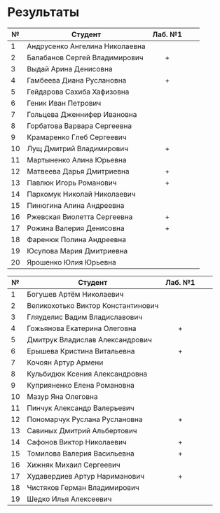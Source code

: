 # Результаты

| №   | Студент                        | Лаб. №1 |     |     |
| --- | ------------------------------ | :-----: | --- | --- |
| 1   | Андрусенко Ангелина Николаевна |         |     |     |
| 2   | Балабанов Сергей Владимирович  |    +    |     |     |
| 3   | Выдай Арина Денисовна          |         |     |     |
| 4   | Гамбеева Диана Руслановна      |    +    |     |     |
| 5   | Гейдарова Сахиба Хафизовна     |         |     |     |
| 6   | Геник Иван Петрович            |         |     |     |
| 7   | Гольцева Дженнифер Ивановна    |         |     |     |
| 8   | Горбатова Варвара Сергеевна    |         |     |     |
| 9   | Крамаренко Глеб Сергеевич      |         |     |     |
| 10  | Лущ Дмитрий Владимирович       |    +    |     |     |
| 11  | Мартыненко Алина Юрьевна       |         |     |     |
| 12  | Матвеева Дарья Дмитриевна      |    +    |     |     |
| 13  | Павлюк Игорь Романович         |    +    |     |     |
| 14  | Пархомук Николай Николаевич    |         |     |     |
| 15  | Пинюгина Алина Андреевна       |         |     |     |
| 16  | Ржевская Виолетта Сергеевна    |    +    |     |     |
| 17  | Рожина Валерия Денисовна       |    +    |     |     |
| 18  | Фаренюк Полина Андреевна       |         |     |     |
| 19  | Юсупова Мария Дмитриевна       |         |     |     |
| 20  | Ярошенко Юлия Юрьевна          |         |     |     |

| №   | Студент                            | Лаб. №1 |     |     |
| --- | ---------------------------------- | :-----: | --- | --- |
| 1   | Богушев Артём Николаевич           |         |     |     |
| 2   | Великохотько Виктор Константинович |         |     |     |
| 3   | Гляуделис Вадим Владиславович      |         |     |     |
| 4   | Гожьянова Екатерина Олеговна       |    +    |     |     |
| 5   | Дмитрук Владислав Александрович    |         |     |     |
| 6   | Ерышева Кристина Витальевна        |    +    |     |     |
| 7   | Кочоян Артур Армени                |         |     |     |
| 8   | Кульбидюк Ксения Александровна     |         |     |     |
| 9   | Куприяненко Елена Романовна        |         |     |     |
| 10  | Мазур Яна Олеговна                 |         |     |     |
| 11  | Пинчук Александр Валерьевич        |         |     |     |
| 12  | Пономарчук Pуслана Pуслановна      |    +    |     |     |
| 13  | Савиных Дмитрий Aльбертович        |         |     |     |
| 14  | Сафонов Виктор Николаевич          |    +    |     |     |
| 15  | Томилова Валерия Васильевна        |    +    |     |     |
| 16  | Хижняк Михаил Сергеевич            |         |     |     |
| 17  | Худавердиев Артур Нариманович      |    +    |     |     |
| 18  | Чистяков Герман Владимирович       |         |     |     |
| 19  | Шедко Илья Алексеевич              |         |     |     |
